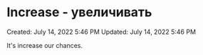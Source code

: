 # Increase - увеличивать

Created: July 14, 2022 5:46 PM
Updated: July 14, 2022 5:46 PM

It's increase our chances.
